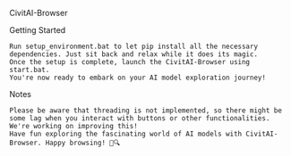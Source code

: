 CivitAI-Browser

Getting Started

    Run setup_environment.bat to let pip install all the necessary dependencies. Just sit back and relax while it does its magic.
    Once the setup is complete, launch the CivitAI-Browser using start.bat.
    You're now ready to embark on your AI model exploration journey!

Notes

    Please be aware that threading is not implemented, so there might be some lag when you interact with buttons or other functionalities. We're working on improving this!
    Have fun exploring the fascinating world of AI models with CivitAI-Browser. Happy browsing! 🤖🔍